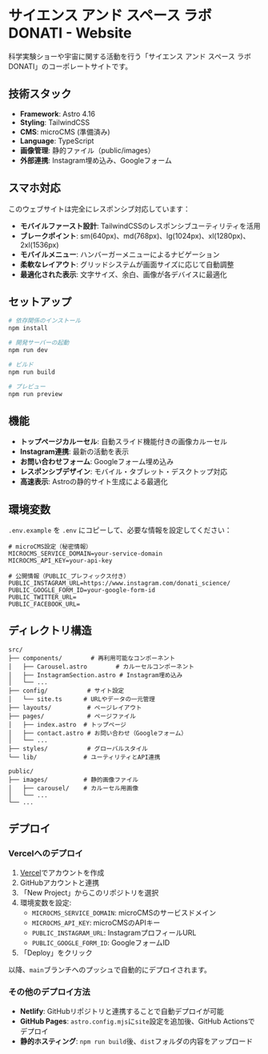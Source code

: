 # サイエンス アンド スペース ラボ DONATI - Website

科学実験ショーや宇宙に関する活動を行う「サイエンス アンド スペース ラボ DONATI」のコーポレートサイトです。

## 技術スタック

- **Framework**: Astro 4.16
- **Styling**: TailwindCSS
- **CMS**: microCMS (準備済み)
- **Language**: TypeScript
- **画像管理**: 静的ファイル（public/images）
- **外部連携**: Instagram埋め込み、Googleフォーム

## スマホ対応

このウェブサイトは完全にレスポンシブ対応しています：

- **モバイルファースト設計**: TailwindCSSのレスポンシブユーティリティを活用
- **ブレークポイント**: sm(640px)、md(768px)、lg(1024px)、xl(1280px)、2xl(1536px)
- **モバイルメニュー**: ハンバーガーメニューによるナビゲーション
- **柔軟なレイアウト**: グリッドシステムが画面サイズに応じて自動調整
- **最適化された表示**: 文字サイズ、余白、画像が各デバイスに最適化

## セットアップ

```bash
# 依存関係のインストール
npm install

# 開発サーバーの起動
npm run dev

# ビルド
npm run build

# プレビュー
npm run preview
```

## 機能

- **トップページカルーセル**: 自動スライド機能付きの画像カルーセル
- **Instagram連携**: 最新の活動を表示
- **お問い合わせフォーム**: Googleフォーム埋め込み
- **レスポンシブデザイン**: モバイル・タブレット・デスクトップ対応
- **高速表示**: Astroの静的サイト生成による最適化

## 環境変数

`.env.example` を `.env` にコピーして、必要な情報を設定してください：

```env
# microCMS設定（秘密情報）
MICROCMS_SERVICE_DOMAIN=your-service-domain
MICROCMS_API_KEY=your-api-key

# 公開情報（PUBLIC_プレフィックス付き）
PUBLIC_INSTAGRAM_URL=https://www.instagram.com/donati_science/
PUBLIC_GOOGLE_FORM_ID=your-google-form-id
PUBLIC_TWITTER_URL=
PUBLIC_FACEBOOK_URL=
```

## ディレクトリ構造

```
src/
├── components/        # 再利用可能なコンポーネント
│   ├── Carousel.astro        # カルーセルコンポーネント
│   ├── InstagramSection.astro # Instagram埋め込み
│   └── ...
├── config/           # サイト設定
│   └── site.ts      # URLやデータの一元管理
├── layouts/          # ページレイアウト
├── pages/            # ページファイル
│   ├── index.astro  # トップページ
│   ├── contact.astro # お問い合わせ（Googleフォーム）
│   └── ...
├── styles/           # グローバルスタイル
└── lib/             # ユーティリティとAPI連携

public/
├── images/          # 静的画像ファイル
│   ├── carousel/    # カルーセル用画像
│   └── ...
└── ...
```

## デプロイ

### Vercelへのデプロイ

1. [Vercel](https://vercel.com)でアカウントを作成
2. GitHubアカウントと連携
3. 「New Project」からこのリポジトリを選択
4. 環境変数を設定:
   - `MICROCMS_SERVICE_DOMAIN`: microCMSのサービスドメイン
   - `MICROCMS_API_KEY`: microCMSのAPIキー
   - `PUBLIC_INSTAGRAM_URL`: InstagramプロフィールURL
   - `PUBLIC_GOOGLE_FORM_ID`: GoogleフォームID
5. 「Deploy」をクリック

以降、`main`ブランチへのプッシュで自動的にデプロイされます。

### その他のデプロイ方法

- **Netlify**: GitHubリポジトリと連携することで自動デプロイが可能
- **GitHub Pages**: `astro.config.mjs`に`site`設定を追加後、GitHub Actionsでデプロイ
- **静的ホスティング**: `npm run build`後、`dist`フォルダの内容をアップロード